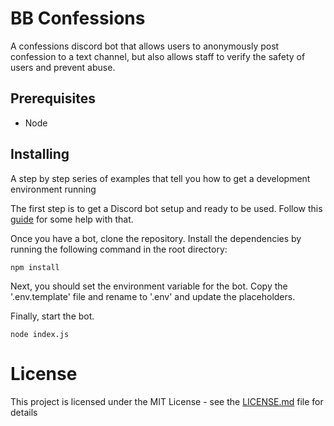 # BB Confessions

A confessions discord bot that allows users to anonymously post confession to a text channel, but also allows staff to verify the safety of users and prevent abuse.

## Prerequisites

* Node

## Installing

A step by step series of examples that tell you how to get a development environment running

The first step is to get a Discord bot setup and ready to be used. Follow this [guide](https://discordjs.guide/preparations/setting-up-a-bot-application.html) for some help with that.

Once you have a bot, clone the repository. Install the dependencies by running the following command in the root directory:

```
npm install
```

Next, you should set the environment variable for the bot. Copy the '.env.template' file and rename to '.env' and update the placeholders.

Finally, start the bot.

```
node index.js
```

# License
This project is licensed under the MIT License - see the [LICENSE.md](LICENSE.md) file for details